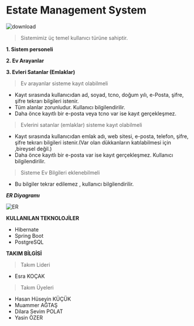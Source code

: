 # Estate Management System
![download](https://user-images.githubusercontent.com/49093196/127666142-1f9978d6-986b-4061-907a-c58115f730ac.jpg)

 > Sistemimiz üç temel kullanıcı türüne sahiptir. 
 
 **1. Sistem personeli**
 
 **2. Ev Arayanlar**
 
 **3. Evleri Satanlar (Emlaklar)**
 
 > Ev arayanlar  sisteme kayıt olabilmeli 

* Kayıt sırasında kullanıcıdan ad, soyad, tcno, doğum yılı, e-Posta, şifre, şifre tekrarı bilgileri istenir.
* Tüm alanlar zorunludur. Kullanıcı bilgilendirilir.
* Daha önce kayıtlı bir e-posta veya tcno var ise kayıt gerçekleşmez.


 > Evlerini satanlar (emlaklar)  sisteme kayıt olabilmeli 

* Kayıt sırasında kullanıcıdan emlak adı, web sitesi, e-posta, telefon, şifre, şifre tekrarı bilgileri istenir.(Var olan dükkanların katılabilmesi için ,bireysel değil.)
* Daha önce kayıtlı bir e-posta var ise kayıt gerçekleşmez. Kullanıcı bilgilendirilir.


 > Sisteme Ev Bilgileri eklenebilmeli 

* Bu bilgiler tekrar edilemez , kullanıcı bilgilendirilir.

***ER Diyagramı***

![ER](https://user-images.githubusercontent.com/57559558/127746607-68e576d3-fce4-4fb9-91d4-e467123a871c.png)




**KULLANILAN TEKNOLOJİLER**
* Hibernate
* Spring Boot
* PostgreSQL



 **TAKIM BİLGİSİ**
 > Takım Lideri
 * Esra KOÇAK
 > Takım Üyeleri
  * Hasan Hüseyin KÜÇÜK
  * Muammer AĞTAŞ
  * Dilara Sevim POLAT
  * Yasin ÖZER

